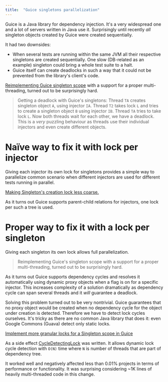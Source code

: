 ```yaml
---
title:  "Guice singletons parallelization"
---
```


Guice is a Java library for dependency injection. It's a very widespread one and a lot of servers written in Java use it. Surprisingly until recently *all* singleton objects created by Guice were created sequentially.

<!--more-->

It had two downsides:

  * When several tests are running within the same JVM all their respective singletons are created sequentially. One slow (DB-related as an example) singleton could bring a whole test suite to a halt.
  * Guice itself can create deadlocks in such a way that it could not be prevented from the library's client's code.

[Reimplementing Guice singleton scope](https://github.com/google/guice/commits?author=timofeyb) with a support for a proper multi-threading, turned out to be surprisingly hard.

> Getting a deadlock with Guice's singletons: Thread `TA` creates singleton 
  object `A`, using injector `IA`. Thread `T2` takes lock `L` and tries to 
  create a singleton object `B` using injector `IB`. Thread `TA` tries to
  take lock `L`. Now both threads wait for each other, we have a deadlock.
  This is a *very* puzzling behaviour as threads use their individual 
  injectors and even create different objects.


# Naïve way to fix it with lock per injector

Giving each injector its own lock for singletons provides a simple way
to parallelize common scenario when different injectors are used for
different tests running in parallel.

[Making Singleton's creation lock less coarse.](https://github.com/google/guice/commit/d7aa953d088f4955789051414bcd6134437afa17)

As it turns out Guice supports parent-child relations for injectors,
one lock per such a tree is used.


# Proper way to fix it with a lock per singleton

Giving each singleton its own lock allows full parallelization.

> Reimplementing Guice's singleton scope with a support for a proper
  multi-threading, turned out to be surprisingly hard.

As it turns out Guice supports dependency cycles and resolves it automatically using dynamic proxy objects when a flag is on for a specific injector. This increases complexity of a solution dramatically as dependency cycle can span several threads and it *will* guarantee a deadlock.

Solving this problem turned out to be very nontrivial. Guice guarantees that no proxy object would be created when no dependency cycle for the object under creation is detected. Therefore we have to detect lock cycles ourselves. It's tricky as there are no common Java library that does it: even Google Commons (Guava) detect only static locks.

[Implement more granular locks for a Singleton scope in Guice](https://github.com/google/guice/commit/5e6c93348c4250012801b6e41753789d760f06e4)

As a side effect [CycleDetectingLock](https://github.com/google/guice/blob/master/core/src/com/google/inject/internal/CycleDetectingLock.java) was written. It allows dynamic lock cycle detection with `O(N)` time where `N` is number of threads that are part of dependency tree.

It worked well and negatively affected less than 0.01% projects in terms of performance or functionality. It was surprising considering ~1K lines of heavily multi-threaded code in this change.
